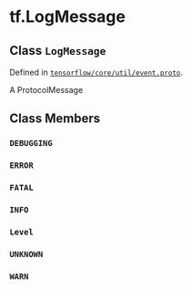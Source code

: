 <div itemscope itemtype="http://developers.google.com/ReferenceObject">
<meta itemprop="name" content="tf.LogMessage" />
<meta itemprop="property" content="DEBUGGING"/>
<meta itemprop="property" content="ERROR"/>
<meta itemprop="property" content="FATAL"/>
<meta itemprop="property" content="INFO"/>
<meta itemprop="property" content="Level"/>
<meta itemprop="property" content="UNKNOWN"/>
<meta itemprop="property" content="WARN"/>
</div>

# tf.LogMessage

## Class `LogMessage`





Defined in [`tensorflow/core/util/event.proto`](https://www.tensorflow.org/code/tensorflow/core/util/event.proto).

A ProtocolMessage

## Class Members

<h3 id="DEBUGGING"><code>DEBUGGING</code></h3>

<h3 id="ERROR"><code>ERROR</code></h3>

<h3 id="FATAL"><code>FATAL</code></h3>

<h3 id="INFO"><code>INFO</code></h3>

<h3 id="Level"><code>Level</code></h3>

<h3 id="UNKNOWN"><code>UNKNOWN</code></h3>

<h3 id="WARN"><code>WARN</code></h3>

